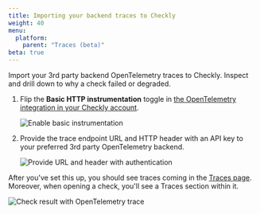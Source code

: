 ```yaml
---
title: Importing your backend traces to Checkly
weight: 40
menu:
  platform:
    parent: "Traces (beta)"
beta: true
---
```


Import your 3rd party backend OpenTelemetry traces to Checkly. Inspect and drill down to why a check failed or degraded.
<!--more-->

1. Flip the **Basic HTTP instrumentation** toggle in [the OpenTelemetry integration in your Checkly account](https://app.checklyhq.com/settings/account/open-telemetry).

   ![Enable basic instrumentation](/docs/images/integrations/otel/otel_basic_instrumentation.png)

   
2. Provide the trace endpoint URL and HTTP header with an API key to your preferred 3rd party OpenTelemetry
   backend.

   ![Provide URL and header with authentication](/docs/images/integrations/otel/otel_export_traces_settings.png)

After you've set this up, you should see traces coming in the [Traces page](https://app.checklyhq.com/traces). Moreover, when opening a check, you'll see a Traces section within it. 

   ![Check result with OpenTelemetry trace](/docs/images/integrations/otel/otel_check_result.png)